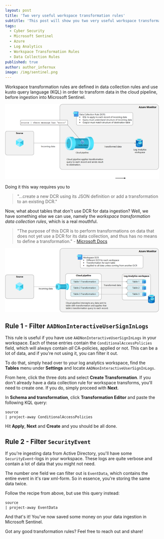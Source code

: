 ```yaml
---
layout: post
title: 'Two very useful workspace transformation rules'
subtitle: 'This post will show you two very useful workspace transformation rules that you can use to save money on your data ingestion in Microsoft Sentinel.'
tags:
  - Cyber Security
  - Microsoft Sentinel
  - Azure
  - Log Analytics
  - Workspace Transformation Rules
  - Data Collection Rules
published: true
author: author_infernux
image: /img/sentinel.png
---
```


Workspace transformation rules are defined in data collection rules and use kusto query language (KQL) in order to transform data in the cloud pipeline, before ingestion into Microsoft Sentinel.

![](/img/transformation-overview.png)

Doing it this way requires you to 
> "...create a new DCR using its JSON definition or add a transformation to an existing DCR."

Now, what about tables that don't use DCR for data ingestion? Well, we have something else we can use, namely the *workspace transformation data collection rules*, which is a real mouthful. 

> "The purpose of this DCR is to perform transformations on data that does not yet use a DCR for its data collection, and thus has no means to define a transformation." - [Microsoft Docs](https://learn.microsoft.com/en-us/azure/azure-monitor/essentials/data-collection-transformations#workspace-transformation-dcr//?wt.mc_id=SEC-MVP-5005030)

![](/img/workspace-transformation-dcr.png)

## Rule 1 - Filter `AADNonInteractiveUserSignInLogs`

This rule is useful if you have use `AADNonInteractiveUserSignInLogs` in your workspace. Each of these entries contain the `ConditionalAccessPolicies` field, which will always contain _all_ CA-policies, applied or not. This can be a lot of data, and if you're not using it, you can filter it out. 

To do that, simply head over to your log analytics workspace, find the **Tables** menu under **Settings** and locate `AADNonInteractiveUserSignInLogs`. 

From here, click the three dots and select **Create Transformation**. If you don't already have a data collection rule for workspace transforms, you'll need to create one. If you do, simply proceed with **Next**. 

In **Schema and transformation**, click **Transformation Editor** and paste the following KQL query:

```kql
source
| project-away ConditionalAccessPolicies
```

Hit **Apply**, **Next** and **Create** and you should be all done.

## Rule 2 - Filter `SecurityEvent`

If you're ingesting data from Active Directory, you'll have some `SecurityEvent`-logs in your workspace. These logs are quite verbose and contain a lot of data that you might not need.

The number one field we can filter out is `EventData`, which contains the entire event in it's raw xml-form. So in essence, you're storing the same data twice.

Follow the recipe from above, but use this query instead:

```kql
source
| project-away EventData
```

And that's it! You've now saved some money on your data ingestion in Microsoft Sentinel.

Got any good transformation rules? Feel free to reach out and share!